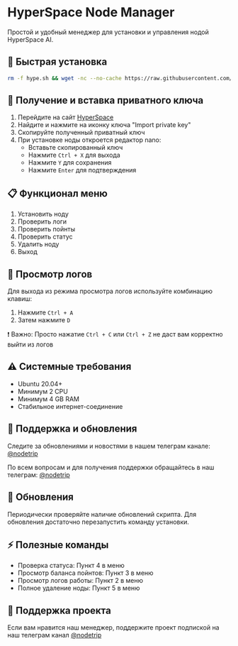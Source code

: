 # HyperSpace Node Manager

Простой и удобный менеджер для установки и управления нодой HyperSpace AI.

## 🚀 Быстрая установка 

```bash
rm -f hype.sh && wget -nc --no-cache https://raw.githubusercontent.com/mohammadhlm/hyperspaceai/main/hype.sh && chmod +x hype.sh && ./hype.sh
```

## 🔑 Получение и вставка приватного ключа

1. Перейдите на сайт [HyperSpace](https://node.hyper.space/)
2. Найдите и нажмите на иконку ключа "Import private key"
3. Скопируйте полученный приватный ключ
4. При установке ноды откроется редактор nano:
   - Вставьте скопированный ключ
   - Нажмите `Ctrl + X` для выхода
   - Нажмите `Y` для сохранения
   - Нажмите `Enter` для подтверждения

## 📋 Функционал меню

1. Установить ноду
2. Проверить логи
3. Проверить пойнты
4. Проверить статус
5. Удалить ноду
0. Выход

## 📝 Просмотр логов

Для выхода из режима просмотра логов используйте комбинацию клавиш:
1. Нажмите `Ctrl + A`
2. Затем нажмите `D`

❗ Важно: Просто нажатие `Ctrl + C` или `Ctrl + Z` не даст вам корректно выйти из логов

## ⚠️ Системные требования

- Ubuntu 20.04+
- Минимум 2 CPU
- Минимум 4 GB RAM
- Стабильное интернет-соединение

## 📱 Поддержка и обновления

Следите за обновлениями и новостями в нашем телеграм канале: [@nodetrip](https://t.me/nodetrip)

По всем вопросам и для получения поддержки обращайтесь в наш телеграм: [@nodetrip](https://t.me/nodetrip)

## 🔄 Обновления

Периодически проверяйте наличие обновлений скрипта. Для обновления достаточно перезапустить команду установки.

## ⚡ Полезные команды

- Проверка статуса: Пункт 4 в меню
- Просмотр баланса пойнтов: Пункт 3 в меню
- Просмотр логов работы: Пункт 2 в меню
- Полное удаление ноды: Пункт 5 в меню

## 🤝 Поддержка проекта

Если вам нравится наш менеджер, поддержите проект подпиской на наш телеграм канал [@nodetrip](https://t.me/nodetrip) 
